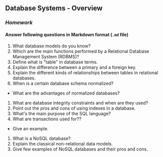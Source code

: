 ## Database Systems - Overview
### _Homework_

#### Answer following questions in Markdown format (`.md` file)

1.  What database models do you know?
1.  Which are the main functions performed by a Relational Database Management System (RDBMS)?
1.  Define what is "table" in database terms.
1.  Explain the difference between a primary and a foreign key.
1.  Explain the different kinds of relationships between tables in relational databases.
1.  When is a certain database schema normalized?
  * What are the advantages of normalized databases?
1.  What are database integrity constraints and when are they used?
1.  Point out the pros and cons of using indexes in a database.
1.  What's the main purpose of the SQL language?
1.  What are transactions used for??
  * Give an example.
1.  What is a NoSQL database?
1.  Explain the classical non-relational data models.
1.  Give few examples of NoSQL databases and their pros and cons.

